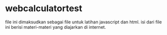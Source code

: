 # webcalculatortest
file ini dimaksudkan sebagai file untuk latihan javascript dan html.
isi dari file ini berisi materi-materi yang diajarkan di internet.